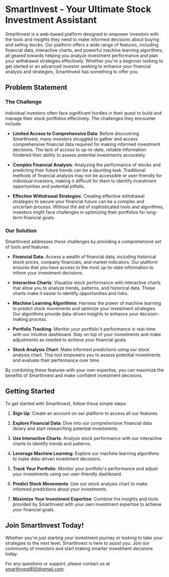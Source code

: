 # SmartInvest - Your Ultimate Stock Investment Assistant

SmartInvest is a web-based platform designed to empower investors with the tools and insights they need to make informed decisions about buying and selling stocks. Our platform offers a wide range of features, including financial data, interactive charts, and powerful machine learning algorithms, all geared towards helping you analyze investment performance and plan your withdrawal strategies effectively. Whether you're a beginner looking to get started or an advanced investor seeking to enhance your financial analysis and strategies, SmartInvest has something to offer you.

## Problem Statement

### The Challenge
Individual investors often face significant hurdles in their quest to build and manage their stock portfolios effectively. The challenges they encounter include:

- **Limited Access to Comprehensive Data**: Before discovering SmartInvest, many investors struggled to gather and access comprehensive financial data required for making informed investment decisions. The lack of access to up-to-date, reliable information hindered their ability to assess potential investments accurately.

- **Complex Financial Analysis**: Analyzing the performance of stocks and predicting their future trends can be a daunting task. Traditional methods of financial analysis may not be accessible or user-friendly for individual investors, making it difficult for them to identify investment opportunities and potential pitfalls.

- **Effective Withdrawal Strategies**: Creating effective withdrawal strategies to secure your financial future can be a complex and uncertain process. Without the aid of sophisticated tools and algorithms, investors might face challenges in optimizing their portfolios for long-term financial goals.

### Our Solution

SmartInvest addresses these challenges by providing a comprehensive set of tools and features:

- **Financial Data**: Access a wealth of financial data, including historical stock prices, company financials, and market indicators. Our platform ensures that you have access to the most up-to-date information to inform your investment decisions.

- **Interactive Charts**: Visualize stock performance with interactive charts that allow you to analyze trends, patterns, and historical data. These charts make it easier to identify opportunities and risks.

- **Machine Learning Algorithms**: Harness the power of machine learning to predict stock movements and optimize your investment strategies. Our algorithms provide data-driven insights to enhance your decision-making process.

- **Portfolio Tracking**: Monitor your portfolio's performance in real-time with our intuitive dashboard. Stay on top of your investments and make adjustments as needed to achieve your financial goals.

- **Stock Analysis Chart**: Make informed predictions using our stock analysis chart. This tool empowers you to assess potential investments and evaluate their performance over time.

By combining these features with your own expertise, you can maximize the benefits of SmartInvest and make confident investment decisions.

## Getting Started

To get started with SmartInvest, follow these simple steps:

1. **Sign Up**: Create an account on our platform to access all our features.

2. **Explore Financial Data**: Dive into our comprehensive financial data library and start researching potential investments.

3. **Use Interactive Charts**: Analyze stock performance with our interactive charts to identify trends and patterns.

4. **Leverage Machine Learning**: Explore our machine learning algorithms to make data-driven investment decisions.

5. **Track Your Portfolio**: Monitor your portfolio's performance and adjust your investments using our user-friendly dashboard.

6. **Predict Stock Movements**: Use our stock analysis chart to make informed predictions about your investments.

7. **Maximize Your Investment Expertise**: Combine the insights and tools provided by SmartInvest with your own investment expertise to achieve your financial goals.

## Join SmartInvest Today!

Whether you're just starting your investment journey or looking to take your strategies to the next level, SmartInvest is here to assist you. Join our community of investors and start making smarter investment decisions today.

For any questions or support, please contact us at [smartInvest850@gmail.com](mailto:smartInvest850@gmail.com).
